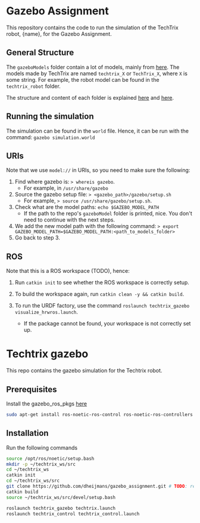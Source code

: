 # Gazebo Assignment

This repository contains the code to run the simulation of the TechTrix robot, {name}, for the Gazebo Assignment.

## General Structure

The `gazeboModels` folder contain a lot of models, mainly from [here](https://github.com/osrf/gazebo_models).
The models made by TechTrix are named `techtrix_X` or `TechTrix_X`, where `X` is some string.
For example, the robot model can be found in the `techtrix_robot` folder.

The structure and content of each folder is explained [here](https://classic.gazebosim.org/tutorials?tut=build_robot&cat=build_robot)
and [here](https://classic.gazebosim.org/tutorials?tut=attach_meshes&cat=build_robot).

## Running the simulation

The simulation can be found in the `world` file. Hence, it can be run with the command: `gazebo simulation.world`

## URIs

Note that we use `model://` in URIs, so you need to make sure the following:

1. Find where gazebo is: `> whereis gazebo`.
   - For example, in `/usr/share/gazebo`
2. Source the gazebo setup file: `> <gazebo_path>/gazebo/setup.sh`
   - For example, `> source /usr/share/gazebo/setup.sh`.
3. Check what are the model paths: `echo $GAZEBO_MODEL_PATH`
   - If the path to the repo's `gazeboModel` folder is printed, nice.
     You don't need to continue with the next steps.
4. We add the new model path with the following command: `> export GAZEBO_MODEL_PATH=$GAZEBO_MODEL_PATH:<path_to_models_folder>`
5. Go back to step 3.

## ROS

Note that this is a ROS workspace (TODO), hence:

1. Run `catkin init` to see whether the ROS workspace is correctly setup.
2. To build the workspace again, run `catkin clean -y && catkin build`.
3. To run the URDF factory, use the command `roslaunch techtrix_gazebo visualize_hrwros.launch`.

   - If the package cannot be found, your workspace is not correctly set up.

<!-- TODO: combine the two README's -->

# Techtrix gazebo

This repo contains the gazebo simulation for the Techtrix robot.

## Prerequisites

Install the gazebo_ros_pkgs [here](https://classic.gazebosim.org/tutorials?tut=ros_installing&cat=connect_ros)

```bash
sudo apt-get install ros-noetic-ros-control ros-noetic-ros-controllers
```

## Installation

Run the following commands

```bash
source /opt/ros/noetic/setup.bash
mkdir -p ~/techtrix_ws/src
cd ~/techtrix_ws
catkin init
cd ~/techtrix_ws/src
git clone https://github.com/dheijmans/gazebo_assignment.git # TODO: replace with new repo
catkin build
source ~/techtrix_ws/src/devel/setup.bash

roslaunch techtrix_gazebo techtrix.launch
roslaunch techtrix_control techtrix_control.launch
```
